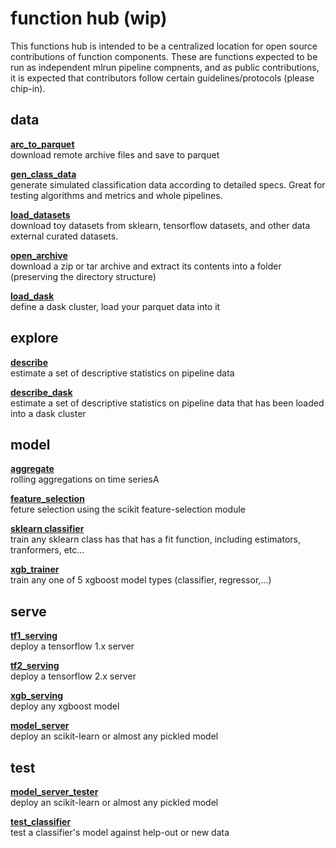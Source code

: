 # function hub (wip)


This functions hub is intended to be a centralized location for open source contributions of function components.  These are functions expected to be run as independent mlrun pipeline compnents, and as public contributions, it is expected that contributors follow certain guidelines/protocols (please chip-in).

## data

**[arc_to_parquet](arc_to_parquet/arc_to_parquet.ipynb)**<br>
download remote archive files and save to parquet

**[gen_class_data](gen_class_data/gen_class_data.ipynb)**<br>
generate simulated classification data according to detailed specs.  Great for testing algorithms and metrics and whole pipelines.

**[load_datasets](load_datasets/load_datasets.ipynb)**<br>
download toy datasets from sklearn, tensorflow datasets, and other data external curated datasets.

**[open_archive](open_archive/open_archive.ipynb)**<br>
download a zip or tar archive and extract its contents into a folder (preserving the directory structure)

**[load_dask](load_dask/load_dask.ipynb)**<br>
define a dask cluster, load your parquet data into it<br>

## explore

**[describe](describe/describe.ipynb)**<br>
estimate a set of descriptive statistics on pipeline data

**[describe_dask](describe/describe.ipynb)**<br>
estimate a set of descriptive statistics on pipeline data that has been loaded into a dask cluster

## model

**[aggregate](aggregate/aggregate.ipynb)**<br>
rolling aggregations on time seriesA

**[feature_selection](feature_selection/feature_selection.ipynb)**<br>
feture selection using the scikit feature-selection module

**[sklearn classifier](sklearn_classifier/sklearn_classifier.ipynb)**<br>
train any sklearn class has that has a fit function, including estimators, tranformers, etc...

**[xgb_trainer](xgb_trainer/xgb_trainer.ipynb)**<br>
train any one of 5 xgboost model types (classifier, regressor,...)

## serve

**[tf1_serving](tf1_serving/tf1_serving.ipynb)**<br>
deploy a tensorflow 1.x server

**[tf2_serving](tf2_serving/tf2_serving.ipynb)**<br>
deploy a tensorflow 2.x server

**[xgb_serving](xgb_serving/xgb_serving.ipynb)**<br>
deploy any xgboost model

**[model_server](model_server/model_server.ipynb)**<br>
deploy an scikit-learn or almost any pickled model

## test

**[model_server_tester](model_server_tester/model_server_tester.ipynb)**<br>
deploy an scikit-learn or almost any pickled model

**[test_classifier](test_classifier/test_classifier.ipynb)**<br>
test a classifier's model against help-out or new data

